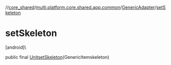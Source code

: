//[core_shared](../../../index.md)/[multi.platform.core.shared.app.common](../index.md)/[GenericAdapter](index.md)/[setSkeleton](set-skeleton.md)

# setSkeleton

[android]\

public final [Unit](https://kotlinlang.org/api/latest/jvm/stdlib/kotlin/-unit/index.html)[setSkeleton](set-skeleton.md)(GenericItemskeleton)
